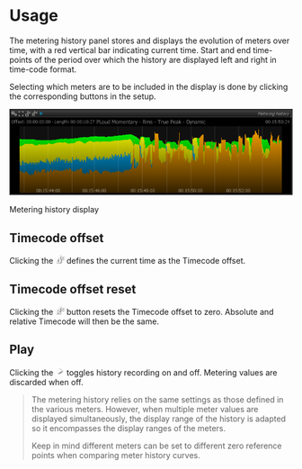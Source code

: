 # Usage
The metering history panel stores and displays the evolution of meters over time, with a red vertical
bar indicating current time. Start and end time-points of the period over which the history are
displayed left and right in time-code format.

Selecting which meters are to be included in the display is done by clicking the corresponding buttons
in the setup.

![](../../include/Metering_History.png)

<link type="document" target="Metering">Metering</link>
history display


## Timecode offset
Clicking the ![](../../include/TCOffset.png) defines the current time as the Timecode offset.
## Timecode offset reset
Clicking the ![](../../include/ResetTCOffset.png) button resets the Timecode offset to zero. 
Absolute and relative Timecode will then be the same.
## Play
Clicking the ![](../../include/Play.png) toggles
history recording on and off. <link type="document" target="Metering">Metering</link> values are
discarded when off.

>The metering history relies on the same settings as those defined in the various
meters. However, when multiple meter values are displayed simultaneously, the display range of the
history is adapted so it encompasses the display ranges of the meters.
>
>Keep in mind different meters can be set to different zero reference points when comparing meter history
curves.


